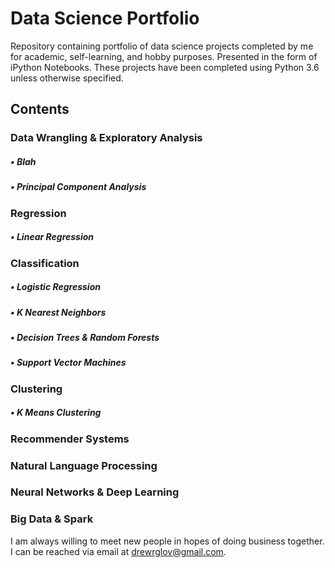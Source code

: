 # Data Science Portfolio

Repository containing portfolio of data science projects completed by me for academic, self-learning, and hobby purposes. Presented in the form of iPython Notebooks. These projects have been completed using Python 3.6 unless otherwise specified.

## Contents

### Data Wrangling & Exploratory Analysis

##### • Blah

##### • Principal Component Analysis

   
### Regression


##### • Linear Regression

### Classification


##### • Logistic Regression
  
  
##### • K Nearest Neighbors


##### • Decision Trees & Random Forests


##### • Support Vector Machines
   
   
### Clustering
   
   
##### • K Means Clustering


### Recommender Systems


### Natural Language Processing


### Neural Networks & Deep Learning


### Big Data & Spark




I am always willing to meet new people in hopes of doing business together. I can be reached via email at drewrglov@gmail.com.
